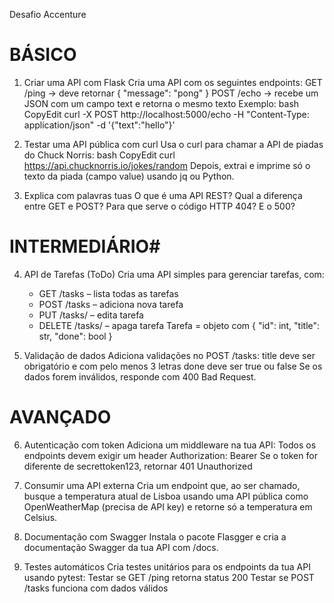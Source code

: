 Desafio Accenture

# BÁSICO #


  1. Criar uma API com Flask
    Cria uma API com os seguintes endpoints:
    GET /ping → deve retornar { "message": "pong" }
    POST /echo → recebe um JSON com um campo text e retorna o mesmo texto
  Exemplo:
    bash
    CopyEdit
     curl -X POST http://localhost:5000/echo -H "Content-Type: application/json" -d '{"text":"hello"}'

  2. Testar uma API pública com curl
    Usa o curl para chamar a API de piadas do Chuck Norris:
      bash
      CopyEdit
      curl https://api.chucknorris.io/jokes/random
    Depois, extrai e imprime só o texto da piada (campo value) usando jq ou Python.

  4. Explica com palavras tuas
    O que é uma API REST?
    Qual a diferença entre GET e POST?
    Para que serve o código HTTP 404? E o 500?


# INTERMEDIÁRIO#

  4. API de Tarefas (ToDo)
    Cria uma API simples para gerenciar tarefas, com:
      - GET /tasks – lista todas as tarefas
      - POST /tasks – adiciona nova tarefa
      - PUT /tasks/<id> – edita tarefa
      - DELETE /tasks/<id> – apaga tarefa
    Tarefa = objeto com { "id": int, "title": str, "done": bool }

  6. Validação de dados
    Adiciona validações no POST /tasks:
    title deve ser obrigatório e com pelo menos 3 letras
    done deve ser true ou false
    Se os dados forem inválidos, responde com 400 Bad Request.


# AVANÇADO  #

  6. Autenticação com token
    Adiciona um middleware na tua API:
    Todos os endpoints devem exigir um header Authorization: Bearer <token>
    Se o token for diferente de secrettoken123, retornar 401 Unauthorized

  7. Consumir uma API externa
    Cria um endpoint que, ao ser chamado, busque a temperatura atual de Lisboa usando uma API pública como OpenWeatherMap (precisa de API key) e retorne só a temperatura em Celsius.

  8. Documentação com Swagger
    Instala o pacote Flasgger e cria a documentação Swagger da tua API com /docs.

  9. Testes automáticos
    Cria testes unitários para os endpoints da tua API usando pytest:
    Testar se GET /ping retorna status 200
    Testar se POST /tasks funciona com dados válidos
